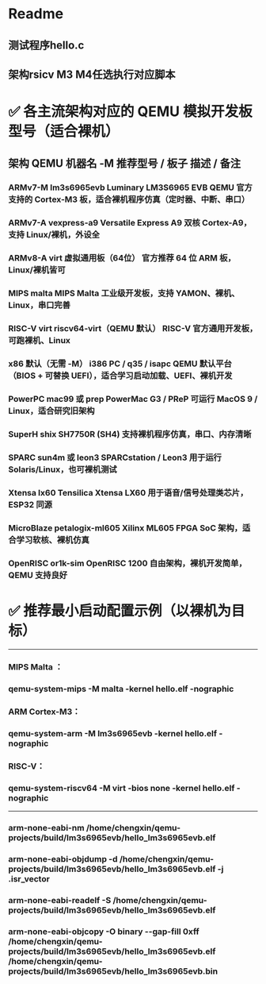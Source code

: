 # Readme

## 测试程序hello.c
## 架构rsicv M3 M4任选执行对应脚本

# ✅ 各主流架构对应的 QEMU 模拟开发板型号（适合裸机）
## 架构	QEMU 机器名 -M	推荐型号 / 板子	描述 / 备注
### ARMv7-M	lm3s6965evb	Luminary LM3S6965 EVB	QEMU 官方支持的 Cortex-M3 板，适合裸机程序仿真（定时器、中断、串口）
### ARMv7-A	vexpress-a9	Versatile Express A9	双核 Cortex-A9，支持 Linux/裸机，外设全
### ARMv8-A	virt	虚拟通用板（64位）	官方推荐 64 位 ARM 板，Linux/裸机皆可
### MIPS	malta	MIPS Malta	工业级开发板，支持 YAMON、裸机、Linux，串口完善
### RISC-V	virt	riscv64-virt（QEMU 默认）	RISC-V 官方通用开发板，可跑裸机、Linux
### x86	默认（无需 -M）	i386 PC / q35 / isapc	QEMU 默认平台（BIOS + 可替换 UEFI），适合学习启动加载、UEFI、裸机开发
### PowerPC	mac99 或 prep	PowerMac G3 / PReP	可运行 MacOS 9 / Linux，适合研究旧架构
### SuperH	shix	SH7750R (SH4)	支持裸机程序仿真，串口、内存清晰
### SPARC	sun4m 或 leon3	SPARCstation / Leon3	用于运行 Solaris/Linux，也可裸机测试
### Xtensa	lx60	Tensilica Xtensa LX60	用于语音/信号处理类芯片，ESP32 同源
### MicroBlaze	petalogix-ml605	Xilinx ML605	FPGA SoC 架构，适合学习软核、裸机仿真
### OpenRISC	or1k-sim	OpenRISC 1200	自由架构，裸机开发简单，QEMU 支持良好

# ✅ 推荐最小启动配置示例（以裸机为目标）

---
### MIPS Malta ：
### qemu-system-mips -M malta -kernel hello.elf -nographic


### ARM Cortex-M3：
### qemu-system-arm -M lm3s6965evb -kernel hello.elf -nographic


### RISC-V：
### qemu-system-riscv64 -M virt -bios none -kernel hello.elf -nographic

---

### arm-none-eabi-nm /home/chengxin/qemu-projects/build/lm3s6965evb/hello_lm3s6965evb.elf
### arm-none-eabi-objdump -d /home/chengxin/qemu-projects/build/lm3s6965evb/hello_lm3s6965evb.elf -j .isr_vector

### arm-none-eabi-readelf -S /home/chengxin/qemu-projects/build/lm3s6965evb/hello_lm3s6965evb.elf
### arm-none-eabi-objcopy -O binary --gap-fill 0xff /home/chengxin/qemu-projects/build/lm3s6965evb/hello_lm3s6965evb.elf /home/chengxin/qemu-projects/build/lm3s6965evb/hello_lm3s6965evb.bin